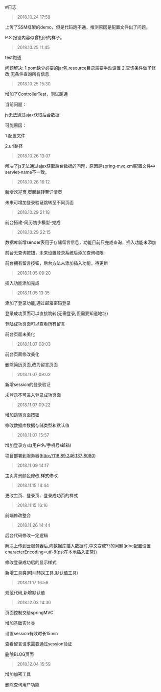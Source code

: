 #日志

>2018.10.24 17:58

上传了SSM框架的demo，但是代码跑不通，推测原因是配置文件出了问题。

P.S.报错内容似曾相识的样子。

>2018.10.25 11:45

test跑通

问题解决:
1.pom缺少必要的jar包,resource目录需要手动设置
2.查询条件做了修改,无条件查询所有信息

>2018.10.25 15:30

增加了ControllerTest，测试跑通

当前问题：

js无法通过ajax获取后台数据

可能原因：

1.配置文件

2.url路径

>2018.10.26 13:07

解决了js无法通过ajax获取后台数据的问题，原因是spring-mvc.xml配置文件中servlet-name不一致。

>2018.10.26 16:12

新增欢迎页,页面跳转至详情页

未来可增加登录验证跳转至不同页面

>2018.10.29 21:18

前台搭建-简历初步模型-完成

>2018.10.29 22:15

数据库新增sender表用于存储留言信息，功能目前只完成查询，插入功能未添加

前台无查询按钮，未来设置登录系统后添加查询权限

前台拥有留言按钮，后台方法未添加插入功能，待更新

>2018.11.05 09:20

插入功能添加完成

>2018.11.05 13:35

添加了登录功能,通过邮箱密码登录

登录成功页面可以直接跳转(无需登录,但需要知道地址)

登陆成功页面可以查看所有留言

前台页面未美化

>2018.11.07 08:03

前台页面修改美化

删除简历页面,改为留言页面

>2018.11.07 09:02

新增session的登录验证

未登录不可进入登录成功页面

>2018.11.07 09:22

增加跳转页面按钮

修改数据库数据存储类型和默认值

>2018.11.07 15:57

增加登录方式(用户名/手机号/邮箱)

项目部署到服务器(http://118.89.246.137:8080)

>2018.11.09 14:17

主页背景颜色修改,样式修改

>2018.11.15 14:44

更改主页、登录页、登录成功页的样式

>2018.11.15 16:16

前端修改整合

>2018.11.26 14:44

后台代码修改一定逻辑

解决上传到云服务器后,向数据库插入数据时,中文变成??的问题(jdbc配置设置characterEncoding=utf-8(ps:在本地插入正常))

修改登录成功后的显示样式

新增工具类(时间转换工具,默认值工具)

>2018.11.17 16:56

规范代码,新增默认值

>2018.12.03 14:30

页面控制交给springMVC

增加基础实体类

设置session有效时长15min

查看留言请求需要通过session验证

删除BLOG页面

>2018.12.04 15:59

增加加密工具

删除查询用户功能